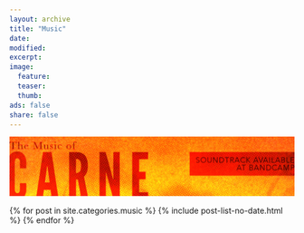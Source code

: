```yaml
---
layout: archive
title: "Music"
date:
modified:
excerpt:
image:
  feature:
  teaser:
  thumb:
ads: false
share: false
---
```


<a href="http://nicholasbrewer.bandcamp.com"><img src="/images/Carne For Sale Banner.jpg" /></a>

<div class="tiles">
{% for post in site.categories.music %}
  {% include post-list-no-date.html %}
{% endfor %}
</div><!-- /.tiles -->
